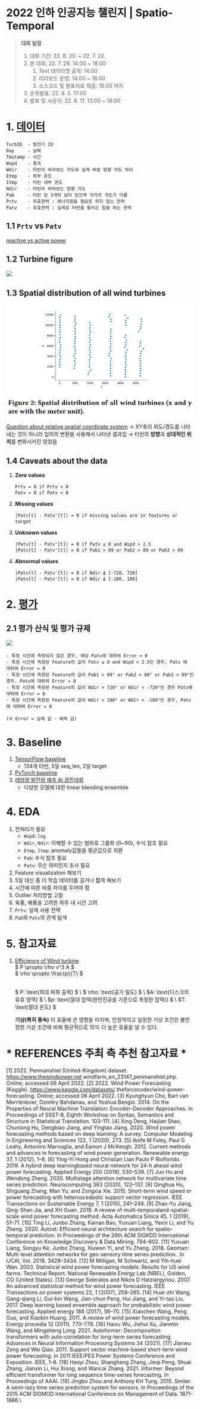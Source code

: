 # 2022 인하 인공지능 챌린지 | Spatio-Temporal

> **대회 일정**
> 
> 1. 대회 기간: 22. 6. 20. ~ 22. 7. 22.
> 2. 본 대회: 22. 7. 29. 14:00 ~ 18:00
>    1. Test 데이터셋 공개: 14:00
>    2. 리더보드 운영: 14:00 ~ 18:00
>    3. 소스코드 및 발표자료 제출: 18:00 까지
> 3. 순위발표: 22. 8. 5. 17:00
> 4. 발표 및 시상식: 22. 8. 11. 13:00 ~ 18:00


# 1. [데이터](https://dacon.io/competitions/official/235926/talkboard/406431?page=1&dtype=recent)

```
TurbID  - 발전기 ID
Day     - 날짜
Tmstamp - 시간
Wspd    - 풍속
Wdir    - 터빈이 바라보는 각도와 실제 바람 방향 각도 차이
Etmp    - 외부 온도
Itmp    - 터빈 내부 온도
Ndir    - 터빈이 바라보는 방향 각도
Pab     - 터빈 당 3개의 날이 있으며 각각의 각도가 다름
Prtv    - 무효전력 : 에너지원을 필요로 하지 않는 전력
Patv    - 유효전력 : 실제로 터빈을 돌리는 일을 하는 전력
```

## 1.1 `Prtv` vs `Patv`
[reactive vs active power](https://www.youtube.com/watch?v=rY-mcPmL8u0)

## 1.2  Turbine figure
![](http://bj.bcebos.com/v1/ai-studio-match/file/31b165c6dce04593ac7f5deb0606a16fd051867fb08f48b0a9ad5e0bff3538db?authorization=bce-auth-v1%2F0ef6765c1e494918bc0d4c3ca3e5c6d1%2F2022-03-15T15%3A09%3A13Z%2F-1%2F%2Ff41f2106693b19cbc023ac3db2369f1f8ad9d8b8e82a0425b381e80c37b89bdc)

## 1.3 Spatial distribution of all wind turbines
![](assets/1.png)

[Question about relative spatial coordinate system](https://github.com/PaddlePaddle/PaddleSpatial/discussions/179)
→ XY축이 위도/경도를 나타내는 것이 아니라 임의의 변환을 사용해서 나타낸 결과임
→ 터빈의 **방향**과 **상대적인 위치**를 변화시키진 않았음

## 1.4 Caveats about the data
1. **Zero values**
   ```
   Prtv = 0 if Prtv < 0
   Patv = 0 if Patv < 0
   ```
2. **Missing values**
   ```
   |Patv[t] - Patv'[t]| = 0 if missing values are in features or target
   ```
3. **Unknown values**
   ```
   |Patv[t] - Patv'[t]| = 0 if Patv ≤ 0 and Wspd > 2.5
   |Patv[t] - Patv'[t]| = 0 if Pab1 > 89 or Pab2 > 89 or Pab3 > 89
   ```
4. **Abnormal values**
   ```
   |Patv[t] - Patv'[t]| = 0 if Ndir ⊈ [-720, 720]
   |Patv[t] - Patv'[t]| = 0 if Wdir ⊈ [-180, 180]
   ```


# 2. [평가](https://dacon.io/competitions/official/235926/overview/rules)
## 2.1 평가 산식 및 평가 규제
![](https://dacon.s3.ap-northeast-2.amazonaws.com/competition/235926/editor-image/1656482296560399.jpeg)

```
- 특정 시간에 측정되지 않은 경우, 해당 Patv에 대하여 Error = 0
- 특정 시간에 측정된 Feature의 값이 Patv ≤ 0 and Wspd > 2.5인 경우, Patv 에 대하여 Error = 0
- 특정 시간에 측정된 Feature의 값이 Pab1 > 89° or Pab2 > 89° or Pab3 > 89°인 경우, Patv에 대하여 Error = 0
- 특정 시간에 측정된 Feature의 값이 Ndir > 720° or Ndir < -720°인 경우 Patv에 대하여 Error = 0
- 특정 시간에 측정된 Feature의 값이 Wdir > 180° or Wdir < -180°인 경우, Patv에 대하여 Error = 0

(※ Error = 실제 값 - 예측 값)
```


# 3. Baseline
1. [TensorFlow baseline](https://dacon.io/competitions/official/235926/codeshare/5220?page=1&dtype=recent)
   - 134개 터빈, 5일 seq_len, 2일 target
2. [PyTorch baseline](https://dacon.io/competitions/official/235926/codeshare/5289?page=1&dtype=recent)
3. [태양광 발전량 예측 AI 경진대회](https://dacon.io/competitions/official/235680/codeshare/2366?page=1&dtype=recent)
   - 다양한 모델에 대한 linear blending ensemble


# 4. EDA
1. 전처리가 필요
   - `Wspd`: `log`
   - `Wdir`, `Ndir`: 이해할 수 있는 범위로 그룹화 (0~90), 수식 참조 필요
   - `Etmp`, `Itmp`: anomaly값들을 평균값으로 치환
   - `Pab`: 수식 참조 필요
   - `Patv`: 무슨 의미인지 조사 필요
2. Feature visualization 해보기
3. 5일 대신 좀 더 학습 데이터를 길거나 짧게 해보기
4. 시간에 따른 비중 차이를 두어야 함
5. Outlier 처리방법 고찰
6. 육풍, 해풍을 고려한 하루 내 시간 고려
7. `Prtv`: 실제 사용 전력
8. `Pab`와 `Patv`의 관계 탐색


# 5. 참고자료
1. [Efficiency of Wind turbine](https://en.wikipedia.org/wiki/Wind_turbine#Efficiency) \
   $ P \propto \rho v^3 A $ \
   $ \rho \propto \frac{p}{T} $
   
   <br>
   $ P: \text{최대 파워 출력} $ \
   $ \rho: \text{공기 밀도} $ \
   $A: \text{디스크의 유효 영역} $ \
   $p: \text{절대 압력(완전진공을 기준으로 측정한 압력)} $ \
   $T: \text{절대 온도} $
   <br>

   **기상(특히 풍속)** 이 효율에 큰 영향을 미치며, 안정적이고 일정한 기상 조건은 불안정한 기상 조건에 비해 평균적으로 15% 더 높은 효율을 낼 수 있다.   


# * REFERENCES 주최 측 추천 참고자료 *

[1] 2022. Penmanshiel (United-Kingdom) dataset. https://www.thewindpower.net
windfarm_en_23147_penmanshiel.php. Online; accessed 06 April 2022.
[2] 2022. Wind Power Forecasting (Kaggle). https://www.kaggle.com/datasets/
theforcecoder/wind-power-forecasting. Online; accessed 06 April 2022.
[3] Kyunghyun Cho, Bart van Merriënboer, Dzmitry Bahdanau, and Yoshua Bengio. 2014. On the Properties of Neural Machine Translation: Encoder–Decoder Approaches. In Proceedings of SSST-8, Eighth Workshop on Syntax, Semantics and
Structure in Statistical Translation. 103–111.
[4] Xing Deng, Haijian Shao, Chunlong Hu, Dengbiao Jiang, and Yingtao Jiang. 2020.
Wind power forecasting methods based on deep learning: A survey. Computer
Modeling in Engineering and Sciences 122, 1 (2020), 273.
[5] Aoife M Foley, Paul G Leahy, Antonino Marvuglia, and Eamon J McKeogh. 2012.
Current methods and advances in forecasting of wind power generation. Renewable energy 37, 1 (2012), 1–8.
[6] Ying-Yi Hong and Christian Lian Paulo P Rioflorido. 2019. A hybrid deep learningbased neural network for 24-h ahead wind power forecasting. Applied Energy
250 (2019), 530–539.
[7] Jun Hu and Wendong Zheng. 2020. Multistage attention network for multivariate
time series prediction. Neurocomputing 383 (2020), 122–137.
[8] Qinghua Hu, Shiguang Zhang, Man Yu, and Zongxia Xie. 2015. Short-term wind
speed or power forecasting with heteroscedastic support vector regression. IEEE
Transactions on Sustainable Energy 7, 1 (2015), 241–249.
[9] Zhao-Yu Jiang, Qing-Shan Jia, and XH Guan. 2019. A review of multi-temporaland-spatial-scale wind power forecasting method. Acta Automatica Sinica 45, 1
(2019), 51–71.
[10] Ting Li, Junbo Zhang, Kainan Bao, Yuxuan Liang, Yexin Li, and Yu Zheng. 2020.
Autost: Efficient neural architecture search for spatio-temporal prediction. In
Proceedings of the 26th ACM SIGKDD International Conference on Knowledge
Discovery & Data Mining. 794–802.
[11] Yuxuan Liang, Songyu Ke, Junbo Zhang, Xiuwen Yi, and Yu Zheng. 2018. Geoman:
Multi-level attention networks for geo-sensory time series prediction.. In IJCAI,
Vol. 2018. 3428–3434.
[12] M Milligan, M Schwartz, and Yih-huei Wan. 2003. Statistical wind power forecasting models: Results for US wind farms. Technical Report. National Renewable
Energy Lab.(NREL), Golden, CO (United States).
[13] George Sideratos and Nikos D Hatziargyriou. 2007. An advanced statistical
method for wind power forecasting. IEEE Transactions on power systems 22, 1
(2007), 258–265.
[14] Huai-zhi Wang, Gang-qiang Li, Gui-bin Wang, Jian-chun Peng, Hui Jiang, and
Yi-tao Liu. 2017. Deep learning based ensemble approach for probabilistic wind
power forecasting. Applied energy 188 (2017), 56–70.
[15] Xiaochen Wang, Peng Guo, and Xiaobin Huang. 2011. A review of wind power
forecasting models. Energy procedia 12 (2011), 770–778.
[16] Haixu Wu, Jiehui Xu, Jianmin Wang, and Mingsheng Long. 2021. Autoformer: Decomposition transformers with auto-correlation for long-term series forecasting.
Advances in Neural Information Processing Systems 34 (2021).
[17] Jianwu Zeng and Wei Qiao. 2011. Support vector machine-based short-term wind
power forecasting. In 2011 IEEE/PES Power Systems Conference and Exposition.
IEEE, 1–8.
[18] Haoyi Zhou, Shanghang Zhang, Jieqi Peng, Shuai Zhang, Jianxin Li, Hui Xiong,
and Wancai Zhang. 2021. Informer: Beyond efficient transformer for long sequence time-series forecasting. In Proceedings of AAAI.
[19] Jingbo Zhou and Anthony KH Tung. 2015. Smiler: A semi-lazy time series prediction system for sensors. In Proceedings of the 2015 ACM SIGMOD International
Conference on Management of Data. 1871–1886.\

